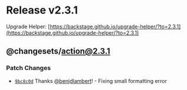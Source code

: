 # Release v2.3.1

Upgrade Helper: [https://backstage.github.io/upgrade-helper/?to=2.3.1](https://backstage.github.io/upgrade-helper/?to=2.3.1)

## @changesets/action@2.3.1

### Patch Changes

- [`9bc8c0d`](https://github.com/changesets/action/commit/9bc8c0dc43fa802a871992dd327c32fc56b8efa2) Thanks [@benjdlambert](https://github.com/benjdlambert)! - Fixing small formatting error
